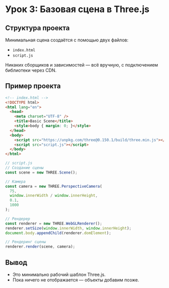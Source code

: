 # Урок 3: Базовая сцена в Three.js

## Структура проекта

Минимальная сцена создаётся с помощью двух файлов:
- `index.html`
- `script.js`

Никаких сборщиков и зависимостей — всё вручную, с подключением библиотеки через CDN.

## Пример проекта

```html
<!-- index.html -->
<!DOCTYPE html>
<html lang="en">
  <head>
    <meta charset="UTF-8" />
    <title>Basic Scene</title>
    <style>body { margin: 0; }</style>
  </head>
  <body>
    <script src="https://unpkg.com/three@0.150.1/build/three.min.js"></script>
    <script src="script.js"></script>
  </body>
</html>
```

```js
// script.js
// Создание сцены
const scene = new THREE.Scene();

// Камера
const camera = new THREE.PerspectiveCamera(
  75,
  window.innerWidth / window.innerHeight,
  0.1,
  1000
);

// Рендерер
const renderer = new THREE.WebGLRenderer();
renderer.setSize(window.innerWidth, window.innerHeight);
document.body.appendChild(renderer.domElement);

// Рендеринг сцены
renderer.render(scene, camera);
```

## Вывод

- Это минимально рабочий шаблон Three.js.
- Пока ничего не отображается — объекты добавим позже.
